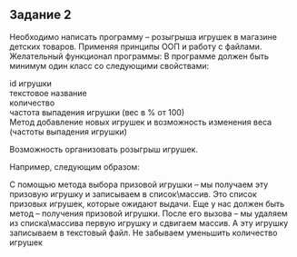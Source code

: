 ## Задание 2
Необходимо написать программу – розыгрыша игрушек в магазине детских товаров.
Применяя принципы ООП и работу с файлами.
Желательный функционал программы:
В программе должен быть минимум один класс со следующими свойствами:

id игрушки \
текстовое название \
количество \
частота выпадения игрушки (вес в % от 100) \
Метод добавление новых игрушек и возможность изменения веса (частоты выпадения игрушки)

Возможность организовать розыгрыш игрушек.

Например, следующим образом:

С помощью метода выбора призовой игрушки – мы получаем эту призовую игрушку и записываем в список\массив. 
Это список призовых игрушек, которые ожидают выдачи. Еще у нас должен быть метод – получения призовой игрушки. 
После его вызова – мы удаляем из списка\массива первую игрушку и сдвигаем массив. А эту игрушку записываем в текстовый файл. Не забываем уменьшить количество игрушек